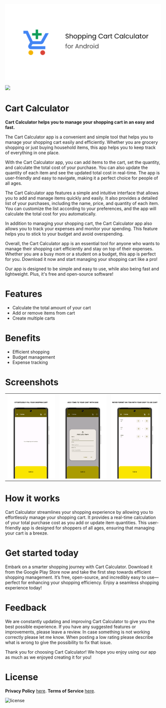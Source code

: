 ![Cart Calculator](/app/src/main/play/listings/en-US/graphics/feature-graphic/play_store_feature_graphic.png "Cart Calculator")

<a href="https://play.google.com/store/apps/details?id=com.d4rk.cartcalculator"><img src="https://play.google.com/intl/en_us/badges/static/images/badges/en_badge_web_generic.png" height="70"></a>

Cart Calculator
==================

**Cart Calculator helps you to manage your shopping cart in an easy and fast.**

The Cart Calculator app is a convenient and simple tool that helps you to manage your shopping cart
easily and efficiently. Whether you are grocery shopping or just buying household items, this app
helps you to keep track of everything in one place.

With the Cart Calculator app, you can add items to the cart, set the quantity, and calculate the
total cost of your purchase. You can also update the quantity of each item and see the updated total
cost in real-time. The app is user-friendly and easy to navigate, making it a perfect choice for
people of all ages.

The Cart Calculator app features a simple and intuitive interface that allows you to add and manage
items quickly and easily. It also provides a detailed list of your purchases, including the name,
price, and quantity of each item. You can customize the list according to your preferences, and the
app will calculate the total cost for you automatically.

In addition to managing your shopping cart, the Cart Calculator app also allows you to track your
expenses and monitor your spending. This feature helps you to stick to your budget and avoid
overspending.

Overall, the Cart Calculator app is an essential tool for anyone who wants to manage their shopping
cart efficiently and stay on top of their expenses. Whether you are a busy mom or a student on a
budget, this app is perfect for you. Download it now and start managing your shopping cart like a
pro!

Our app is designed to be simple and easy to use, while also being fast and lightweight. Plus, it's
free and open-source software!

# Features

- Calculate the total amount of your cart
- Add or remove items from cart
- Create multiple carts

# Benefits

- Efficient shopping
- Budget management
- Expense tracking

# Screenshots

<table>
  <tr>
    <td><img src="/app/src/main/play/listings/en-US/graphics/phone-screenshots/1-screenshot_main_empty.png" width="300"></td>
    <td><img src="/app/src/main/play/listings/en-US/graphics/phone-screenshots/2-screenshot_main_dialog.png" width="300"></td>
    <td><img src="/app/src/main/play/listings/en-US/graphics/phone-screenshots/3-screenshot_main_items.png" width="300"></td>
  </tr>
</table>

# How it works

Cart Calculator streamlines your shopping experience by allowing you to effortlessly manage your
shopping cart. It provides a real-time calculation of your total purchase cost as you add or update
item quantities. This user-friendly app is designed for shoppers of all ages, ensuring that managing
your cart is a breeze.

# Get started today

Embark on a smarter shopping journey with Cart Calculator. Download it from the Google Play Store
now and take the first step towards efficient shopping management. It’s free, open-source, and
incredibly easy to use—perfect for enhancing your shopping efficiency. Enjoy a seamless shopping
experience today!

# Feedback

We are constantly updating and improving Cart Calculator to give you the best possible experience.
If you
have any suggested features or improvements, please leave a review. In case something is not working
correctly please let me know. When posting a low rating please describe what is wrong to give the
possibility to fix that issue.

Thank you for choosing Cart Calculator! We hope you enjoy using our app as much as we enjoyed
creating it
for you!

# License

__Privacy Policy__ [here](https://sites.google.com/view/d4rk7355608/more/apps/privacy-policy).
__Terms of Service__ [here](https://sites.google.com/view/d4rk7355608/more/apps/terms-of-service).

![license](https://imgur.com/QQlcEVT.png)